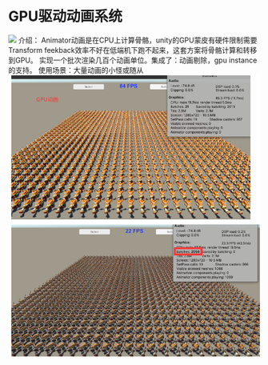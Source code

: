 # GPU驱动动画系统
![](_res/gpu%E5%8A%A8%E7%94%BB.gif)
介绍：
Animator动画是在CPU上计算骨骼，unity的GPU蒙皮有硬件限制需要Transform feekback效率不好在低端机下跑不起来，这套方案将骨骼计算和转移到GPU。
实现一个批次渲染几百个动画单位。集成了：动画剔除，gpu instance的支持。
使用场景：大量动画的小怪或随从
![Alt text](_res/1.png)

